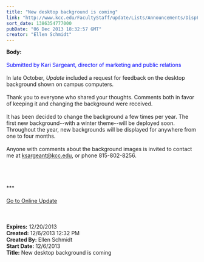 ```yaml
---
title: "New desktop background is coming"
link: "http://www.kcc.edu/FacultyStaff/update/Lists/Announcements/DispForm.aspx?ID=1359"
sort_date: 1386354777000
pubDate: "06 Dec 2013 18:32:57 GMT"
creator: "Ellen Schmidt"
---
```


<div><b>Body:</b> <div class="ExternalClass11026AAF240E4DFA958DCF19153F7AC9">
<div> </div>
<div><font color="#0000ff">Submitted by Kari Sargeant, director of marketing and public relations</font></div>
<div> </div>
<div>In late October, <em>Update </em>included a request for feedback on the desktop background shown on campus computers.</div>
<div> </div>
<div>Thank you to everyone who shared your thoughts. Comments both in favor of keeping it and changing the background were received. </div>
<div> </div>
<div>It has been decided to change the background a few times per year. The first new background--with a winter theme--will be deployed soon. Throughout the year, new backgrounds will be displayed for anywhere from one to four months.</div>
<div> </div>
<div>Anyone with comments about the background images is invited to contact me at <a href="mailto:ksargeant@kcc.edu">ksargeant@kcc.edu</a>, or phone 815-802-8256.</div>
<div>
<div></div>
<div> </div>
<div> </div>
<div> </div>
<div> </div>
<div></div>
<div>***</div>
<div> </div>
<div></div>
<div><a href="/FacultyStaff/update/Pages/dailyupdate.aspx">Go to Online Update</a></div>
<div> </div>
<div> </div>
<div> </div></div></div></div>
<div><b>Expires:</b> 12/20/2013</div>
<div><b>Created:</b> 12/6/2013 12:32 PM</div>
<div><b>Created By:</b> Ellen Schmidt</div>
<div><b>Start Date:</b> 12/6/2013</div>
<div><b>Title:</b> New desktop background is coming</div>
